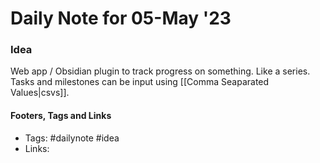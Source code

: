 
# Daily Note for 05-May '23

### Idea
Web app / Obsidian plugin to track progress on something. Like a series. Tasks and milestones can be input using [[Comma Seaparated Values|csvs]].


#### Footers, Tags and Links
- Tags: #dailynote #idea 
- Links: 

[^1]: